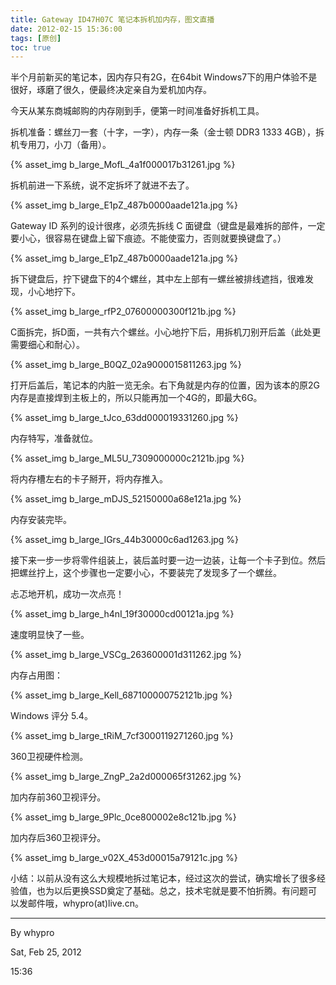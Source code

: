 ```yaml
---
title: Gateway ID47H07C 笔记本拆机加内存，图文直播
date: 2012-02-15 15:36:00
tags: [原创]
toc: true
---
```


半个月前新买的笔记本，因内存只有2G，在64bit Windows7下的用户体验不是很好，琢磨了很久，便最终决定亲自为爱机加内存。

今天从某东商城邮购的内存刚到手，便第一时间准备好拆机工具。

  

拆机准备：螺丝刀一套（十字，一字），内存一条（金士顿 DDR3 1333 4GB），拆机专用刀，小刀（备用）。

<!-- more -->

{% asset_img b_large_MofL_4a1f000017b31261.jpg %}

<!--
![](http://fmn.rrimg.com/fmn064/20120225/1440/b_large_MofL_4a1f000017b31261.jpg)
-->
  

拆机前进一下系统，说不定拆坏了就进不去了。

{% asset_img b_large_E1pZ_487b0000aade121a.jpg %}

<!--
![](http://fmn.rrimg.com/fmn057/20120225/1445/b_large_E1pZ_487b0000aade121a.jpg)
-->
  

Gateway ID 系列的设计很疼，必须先拆线 C 面键盘（键盘是最难拆的部件，一定要小心，很容易在键盘上留下痕迹。不能使蛮力，否则就要换键盘了。）

{% asset_img b_large_E1pZ_487b0000aade121a.jpg %}

<!--
![](http://fmn.rrimg.com/fmn063/20120225/1445/b_large_E1pZ_487b0000aade121a.jpg)
-->
  

拆下键盘后，拧下键盘下的4个螺丝，其中左上部有一螺丝被排线遮挡，很难发现，小心地拧下。

{% asset_img b_large_rfP2_07600000300f121b.jpg %}

<!--
![](http://fmn.rrimg.com/fmn065/20120225/1445/b_large_rfP2_07600000300f121b.jpg)
-->
  

C面拆完，拆D面，一共有六个螺丝。小心地拧下后，用拆机刀别开后盖（此处更需要细心和耐心）。

{% asset_img b_large_B0QZ_02a9000015811263.jpg %}

<!--
![](http://fmn.rrimg.com/fmn060/20120225/1445/b_large_B0QZ_02a9000015811263.jpg)
-->
  

打开后盖后，笔记本的内脏一览无余。右下角就是内存的位置，因为该本的原2G内存是直接焊到主板上的，所以只能再加一个4G的，即最大6G。

{% asset_img b_large_tJco_63dd000019331260.jpg %}

<!--
![](http://fmn.rrfmn.com/fmn058/20120225/1445/b_large_tJco_63dd000019331260.jpg)
-->
  

内存特写，准备就位。

{% asset_img b_large_ML5U_7309000000c2121b.jpg %}

<!--
![](http://fmn.rrimg.com/fmn063/20120225/1445/b_large_ML5U_7309000000c2121b.jpg)
-->
  

将内存槽左右的卡子掰开，将内存推入。

{% asset_img b_large_mDJS_52150000a68e121a.jpg %}

<!--
![](http://fmn.rrimg.com/fmn061/20120225/1445/b_large_mDJS_52150000a68e121a.jpg)
-->
  

内存安装完毕。

{% asset_img b_large_IGrs_44b30000c6ad1263.jpg %}

<!--
![](http://fmn.rrimg.com/fmn059/20120225/1445/b_large_IGrs_44b30000c6ad1263.jpg)
-->
  

接下来一步一步将零件组装上，装后盖时要一边一边装，让每一个卡子到位。然后把螺丝拧上，这个步骤也一定要小心，不要装完了发现多了一个螺丝。

  

忐忑地开机，成功一次点亮！

{% asset_img b_large_h4nI_19f30000cd00121a.jpg %}

<!--
![](http://fmn.rrimg.com/fmn057/20120225/1515/b_large_h4nI_19f30000cd00121a.jpg)
-->
  

速度明显快了一些。

{% asset_img b_large_VSCg_263600001d311262.jpg %}

<!--
![](http://fmn.rrimg.com/fmn061/20120225/1515/b_large_VSCg_263600001d311262.jpg)
-->
  

内存占用图：

{% asset_img b_large_Kell_687100000752121b.jpg %}

<!--
![](http://fmn.rrimg.com/fmn065/20120225/1510/b_large_Kell_687100000752121b.jpg)
-->
  

Windows 评分 5.4。

{% asset_img b_large_tRiM_7cf3000119271260.jpg %}

<!--
![](http://fmn.rrimg.com/fmn065/20120225/1510/b_large_tRiM_7cf3000119271260.jpg)
-->
  

360卫视硬件检测。

{% asset_img b_large_ZngP_2a2d000065f31262.jpg %}

<!--
![](http://fmn.rrimg.com/fmn057/20120225/1530/b_large_ZngP_2a2d000065f31262.jpg)
-->
  

加内存前360卫视评分。

{% asset_img b_large_9Plc_0ce800002e8c121b.jpg %}

<!--
![](http://fmn.rrimg.com/fmn060/20120225/1530/b_large_9Plc_0ce800002e8c121b.jpg)
-->
  

加内存后360卫视评分。

{% asset_img b_large_v02X_453d00015a79121c.jpg %}

<!--
![](http://fmn.rrimg.com/fmn056/20120225/1530/b_large_v02X_453d00015a79121c.jpg)
-->
  

小结：以前从没有这么大规模地拆过笔记本，经过这次的尝试，确实增长了很多经验值，也为以后更换SSD奠定了基础。总之，技术宅就是要不怕折腾。有问题可以发邮件哦，whypro(at)live.cn。

---


By whypro

Sat, Feb 25, 2012

15:36
